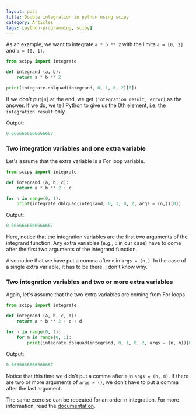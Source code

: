 ```yaml
---
layout: post
title: Double integration in python using scipy
category: Articles
tags: [python-programming, scipy]
---
```

As an example, we want to integrate `a * b ** 2` with the limits `a = [0, 2]` and `b = [0, 1]`.

```python
from scipy import integrate

def integrand (a, b):
    return a * b ** 2

print(integrate.dblquad(integrand, 0, 1, 0, 2)[0])
```
If we don't put`[0]` at the end, we get `(integration result, error)` as the answer. If we do, we tell Python to give us the 0th element, i.e. the `integration result` only.

Output:
```python
0.6666666666666667
```
### Two integration variables and one extra variable

Let's assume that the extra variable is a For loop variable.
```python
from scipy import integrate

def integrand (a, b, c):
    return a * b ** 2 + c

for n in range(0, 1):
    print(integrate.dblquad(integrand, 0, 1, 0, 2, args = (n,))[0])
```
Output: 
```python
0.6666666666666667
```
Here, notice that the integration variables are the first two arguments of the integrand function. Any extra variables (e.g., `c` in our case) have to come after the first two arguments of the integrand function.

Also notice that we have put a comma after `n` in `args = (n,)`. In the case of a single extra variable, it has to be there. I don't know why.

### Two integration variables and two or more extra variables

Again, let's assume that the two extra variables are coming from For loops.
```python
from scipy import integrate

def integrand (a, b, c, d):
    return a * b ** 2 + c + d

for n in range(0, 1):
    for m in range(0, 1):
        print(integrate.dblquad(integrand, 0, 1, 0, 2, args = (n, m))[0])
```
Output: 
```python
0.6666666666666667
```
Notice that this time we didn't put a comma after `m` in `args = (n, m)`. If there are two or more arguments of `args = ()`, we don't have to put a comma after the last argument.

The same exercise can be repeated for an order-n integration. For more information, read the [documentation](https://docs.scipy.org/doc/scipy/reference/tutorial/integrate.html).

